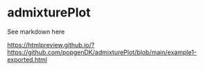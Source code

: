 # admixturePlot


 
See markdown here

https://htmlpreview.github.io/?https://github.com/popgenDK/admixturePlot/blob/main/example1-exported.html
